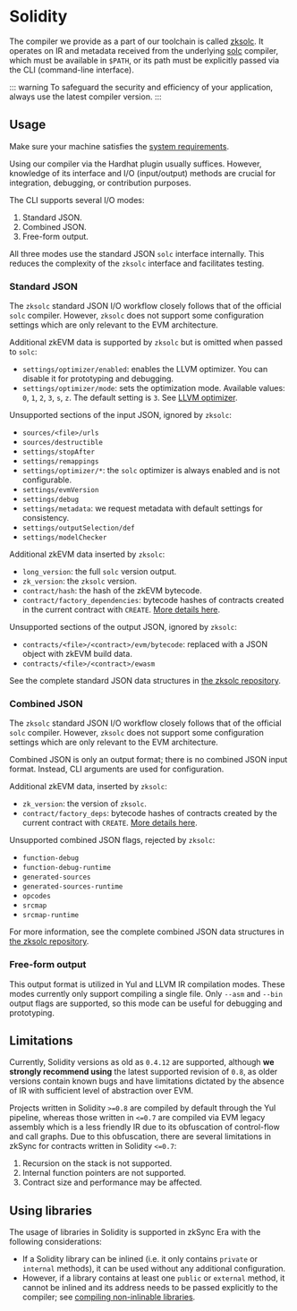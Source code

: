 # Solidity

The compiler we provide as a part of our toolchain is called [zksolc](https://github.com/matter-labs/zksolc-bin). It
operates on IR and metadata received from the underlying [solc](https://docs.soliditylang.org/en/latest/) compiler,
which must be available in `$PATH`, or its path must be explicitly passed via the CLI (command-line interface).

::: warning
To safeguard the security and efficiency of your application, always use the latest compiler version.
:::
## Usage

Make sure your machine satisfies the [system requirements](https://github.com/matter-labs/era-compiler-solidity/tree/main#system-requirements).

Using our compiler via the Hardhat plugin usually suffices. However, knowledge of its interface and I/O (input/output)
methods are crucial for integration, debugging, or contribution purposes.

The CLI supports several I/O modes:

1. Standard JSON.
2. Combined JSON.
3. Free-form output.

All three modes use the standard JSON `solc` interface internally. This reduces the complexity of the `zksolc`
interface and facilitates testing.

### Standard JSON

The `zksolc` standard JSON I/O workflow closely follows that of the official `solc` compiler. However, `zksolc` does not
support some configuration settings which are only relevant to the EVM architecture.

Additional zkEVM data is supported by `zksolc` but is omitted when passed to `solc`:

- `settings/optimizer/enabled`: enables the LLVM optimizer. You can disable it for prototyping and debugging.
- `settings/optimizer/mode`: sets the optimization mode. Available values: `0`, `1`, `2`, `3`, `s`, `z`. The default
setting is `3`. See [LLVM optimizer](./llvm.md#optimizer).

Unsupported sections of the input JSON, ignored by `zksolc`:

- `sources/<file>/urls`
- `sources/destructible`
- `settings/stopAfter`
- `settings/remappings`
- `settings/optimizer/*`: the `solc` optimizer is always enabled and is not configurable.
- `settings/evmVersion`
- `settings/debug`
- `settings/metadata`: we request metadata with default settings for consistency.
- `settings/outputSelection/def`
- `settings/modelChecker`

Additional zkEVM data inserted by `zksolc`:

- `long_version`: the full `solc` version output.
- `zk_version`: the `zksolc` version.
- `contract/hash`: the hash of the zkEVM bytecode.
- `contract/factory_dependencies`: bytecode hashes of contracts created in the current contract with `CREATE`. [More details here](../../reference/architecture/contract-deployment.md#note-on-factory_deps).

Unsupported sections of the output JSON, ignored by `zksolc`:

- `contracts/<file>/<contract>/evm/bytecode`: replaced with a JSON object with zkEVM build data.
- `contracts/<file>/<contract>/ewasm`

See the complete standard JSON data structures in [the zksolc repository](https://github.com/matter-labs/era-compiler-solidity/tree/main/src/solc/standard_json).

### Combined JSON

The `zksolc` standard JSON I/O workflow closely follows that of the official `solc` compiler. However, `zksolc` does not
support some configuration settings which are only relevant to the EVM architecture.

Combined JSON is only an output format; there is no combined JSON input format. Instead, CLI arguments are
used for configuration.

Additional zkEVM data, inserted by `zksolc`:

- `zk_version`: the version of `zksolc`.
- `contract/factory_deps`: bytecode hashes of contracts created by the current contract with `CREATE`. [More details here](../../reference/architecture/contract-deployment.md#note-on-factorydeps).

Unsupported combined JSON flags, rejected by `zksolc`:

- `function-debug`
- `function-debug-runtime`
- `generated-sources`
- `generated-sources-runtime`
- `opcodes`
- `srcmap`
- `srcmap-runtime`

For more information, see the complete combined JSON data structures in [the zksolc repository](https://github.com/matter-labs/era-compiler-solidity/tree/main/src/solc/combined_json).

### Free-form output

This output format is utilized in Yul and LLVM IR compilation modes. These modes currently only support compiling a single
file. Only `--asm` and `--bin` output flags are supported, so this mode can be useful for debugging and prototyping.

## Limitations

Currently, Solidity versions as old as `0.4.12` are supported, although **we strongly recommend using** the latest
supported revision of `0.8`, as older versions contain known bugs and have limitations dictated by the absence of IR with
sufficient level of abstraction over EVM.

Projects written in Solidity `>=0.8` are compiled by default through the Yul pipeline, whereas those written in `<=0.7` are compiled
via EVM legacy assembly which is a less friendly IR due to its obfuscation of control-flow and call graphs.
Due to this obfuscation, there are several limitations in zkSync for contracts written in Solidity `<=0.7`:

1. Recursion on the stack is not supported.
2. Internal function pointers are not supported.
3. Contract size and performance may be affected.

## Using libraries

The usage of libraries in Solidity is supported in zkSync Era with the following considerations:

- If a Solidity library can be inlined (i.e. it only contains `private` or `internal` methods), it can be used without
any additional configuration.
- However, if a library contains at least one `public` or `external` method, it cannot be inlined and its address needs
to be passed explicitly to the compiler; see [compiling non-inlinable libraries](../hardhat/compiling-libraries.md).
